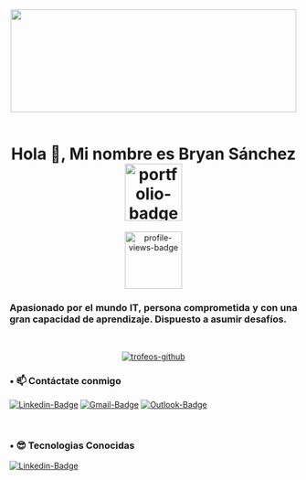 <div align="center" >
<img  src="https://media.giphy.com/media/mEhPCIDM2bTrl0XKTG/giphy.gif" width="500" height="180">
</div><br>
<!-- Titulo y Descripcion -->
<div align="center">
<h1>Hola 👋, Mi nombre es Bryan Sánchez<br>
<a href="google.com"> <img width="100px" src="https://img.shields.io/website?label=Portafolio&jstyle=for-the-badge&url=https://google.com/" alt="portfolio-badge" /> </a>
</h1>
<img width="100px" src="https://komarev.com/ghpvc/?username=bryan-vc&label=Profile%20views&color=0e75b6&style=flat" alt="profile-views-badge" />
</div>

<div align="justify">
<h3>Apasionado por el mundo IT, persona comprometida y con una gran capacidad de aprendizaje. Dispuesto a asumir desafíos.</h3><br>
</div>

<!-- Graficos Trofeos -->
<p align="center"> <a href="https://github-profile-trophy.vercel.app/?username=bryan-vc&theme=onestar"><img src="https://github-profile-trophy.vercel.app/?username=bryan-vc&theme=onestar" alt="trofeos-github" /></a> </p>

<!-- Links - Acceso - Tecnologias -->
<h3>• 📫 Contáctate conmigo</h3>

[![Linkedin-Badge](https://img.shields.io/badge/LinkedIn-0077B5?style=for-the-badge&logo=linkedin&logoColor=white)](https://ec.linkedin.com/in/bryan-sanchez-villacis)
[![Gmail-Badge](https://img.shields.io/badge/Gmail-D14836?style=for-the-badge&logo=gmail&logoColor=white)](https://gmail.com)
[![Outlook-Badge](https://img.shields.io/badge/Microsoft_Outlook-0078D4?style=for-the-badge&logo=microsoft-outlook&logoColor=white)](https://outlook.com)

<br><h3>• 😎 Tecnologias Conocidas</h3>

[![Linkedin-Badge](https://img.shields.io/badge/LinkedIn-0077B5?style=for-the-badge&logo=linkedin&logoColor=white)](https://ec.linkedin.com/in/bryan-sanchez-villacis)
